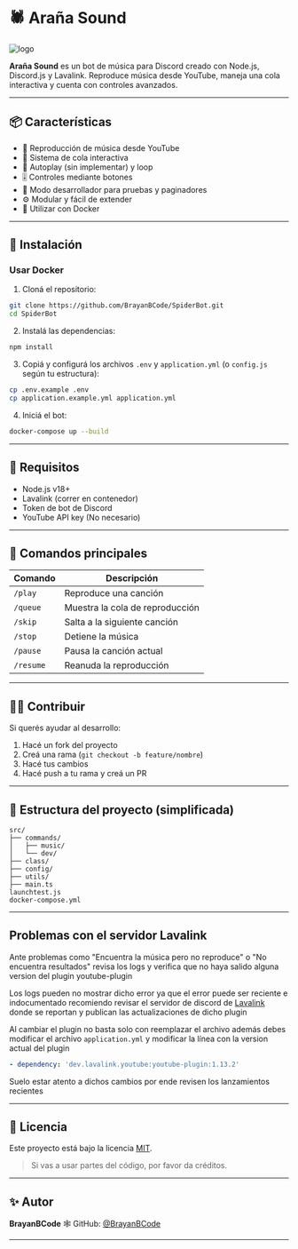 

# 🕷️ Araña Sound

![logo](https://github.com/BrayanBCode/SpiderBot/assets/134159765/527b4a22-a501-4ba1-b2bf-d7eefd0e9fa4)

**Araña Sound** es un bot de música para Discord creado con Node.js, Discord.js y Lavalink. Reproduce música desde YouTube, maneja una cola interactiva y cuenta con controles avanzados.

---

## 📦 Características

- 🎵 Reproducción de música desde YouTube
- 📃 Sistema de cola interactiva
- 🔄 Autoplay (sin implementar) y loop
- 🎚️ Controles mediante botones
- 🧪 Modo desarrollador para pruebas y paginadores
- ⚙️ Modular y fácil de extender
- 🐳 Utilizar con Docker

---

## 🚀 Instalación

### Usar Docker

1. Cloná el repositorio:

```bash
git clone https://github.com/BrayanBCode/SpiderBot.git
cd SpiderBot
````

2. Instalá las dependencias:

```bash
npm install
```

3. Copiá y configurá los archivos `.env` y `application.yml` (o `config.js` según tu estructura):

```bash
cp .env.example .env
cp application.example.yml application.yml
```

4. Iniciá el bot:

```bash
docker-compose up --build
```

---

## 🧰 Requisitos

* Node.js v18+
* Lavalink (correr en contenedor)
* Token de bot de Discord
* YouTube API key (No necesario)

---

## 🧪 Comandos principales

| Comando   | Descripción                     |
| --------- | ------------------------------- |
| `/play`   | Reproduce una canción           |
| `/queue`  | Muestra la cola de reproducción |
| `/skip`   | Salta a la siguiente canción    |
| `/stop`   | Detiene la música               |
| `/pause`  | Pausa la canción actual         |
| `/resume` | Reanuda la reproducción         |

---

## 🧑‍💻 Contribuir

Si querés ayudar al desarrollo:

1. Hacé un fork del proyecto
2. Creá una rama (`git checkout -b feature/nombre`)
3. Hacé tus cambios
4. Hacé push a tu rama y creá un PR

---

## 📂 Estructura del proyecto (simplificada)

```
src/
├── commands/
│   ├── music/
│   └── dev/
├── class/
├── config/
├── utils/
├── main.ts
launchtest.js
docker-compose.yml
```

---
## Problemas con el servidor Lavalink
Ante problemas como "Encuentra la música pero no reproduce" o "No encuentra resultados" revisa los logs y verifica que no haya salido alguna version del plugin youtube-plugin

Los logs pueden no mostrar dicho error ya que el error puede ser reciente e indocumentado recomiendo revisar el servidor de discord de [Lavalink](https://discord.gg/7mZuAGQdBH) donde se reportan y publican las actualizaciones de dicho plugin

Al cambiar el plugin no basta solo con reemplazar el archivo además debes modificar el archivo `application.yml` y modificar la línea con la version actual del plugin
```yml
- dependency: 'dev.lavalink.youtube:youtube-plugin:1.13.2'
```

Suelo estar atento a dichos cambios por ende revisen los lanzamientos recientes

---
## 📄 Licencia 

Este proyecto está bajo la licencia [MIT](LICENSE).

> Si vas a usar partes del código, por favor da créditos.

---

## ✨ Autor

**BrayanBCode**
🕸️ GitHub: [@BrayanBCode](https://github.com/BrayanBCode)

---
